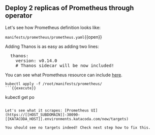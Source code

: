 ## Deploy 2 replicas of Prometheus through operator

Let's see how Prometheus definition looks like:

`manifests/prometheus/prometheus.yaml`{{open}}

Adding Thanos is as easy as adding two lines:
 
<pre class="file" data-filename="/root/manifests/prometheus/prometheus.yaml" data-target="insert"  data-marker="  # Nice, but what about Thanos?">  thanos:
    version: v0.14.0
    # Thanos sidecar will be now included!</pre>

You can see what Prometheus resource can include [here](https://github.com/prometheus-operator/prometheus-operator/blob/v0.40.0/Documentation/api.md#prometheus).

```
kubectl apply -f /root/manifests/prometheus/
```{{execute}}

```
kubectl get po
```{{execute}}

Let's see what it scrapes: [Prometheus UI](https://[[HOST_SUBDOMAIN]]-30090-[[KATACODA_HOST]].environments.katacoda.com/new/targets)

You should see no targets indeed! Check next step how to fix this.
